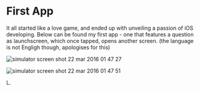 # First App

It all started like a love game, and ended up with unveiling a passion of iOS developing.
Below can be found my first app - one that features a question as launchscreen, which once tapped, opens another screen.
(the language is not Engligh though, apologises for this)

![simulator screen shot 22 mar 2016 01 47 27](https://cloud.githubusercontent.com/assets/17217124/13939824/2d03fc3a-efd0-11e5-8917-19a76f986955.png)

![simulator screen shot 22 mar 2016 01 47 51](https://cloud.githubusercontent.com/assets/17217124/13939825/2de9299a-efd0-11e5-893a-29101044c97c.png)

L.
